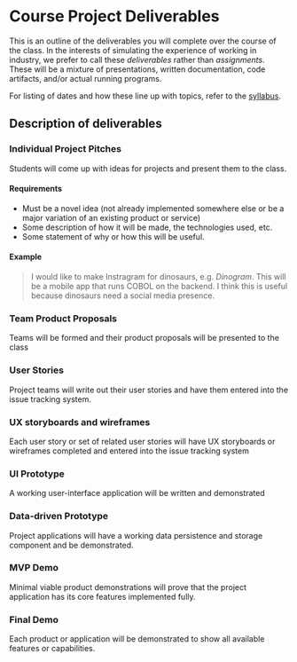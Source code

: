 
# Course Project Deliverables

This is an outline of the deliverables you will complete over the course of the class. In the interests of simulating the experience of working in industry, we prefer to call these _deliverables_ rather than _assignments_. These will be a mixture of presentations, written documentation, code artifacts, and/or actual running programs. 

For listing of dates and how these line up with topics, refer to the [syllabus](SYLLABUS.md).

## Description of deliverables

### Individual Project Pitches
Students will come up with ideas for projects and present them to the class.
#### Requirements
* Must be a novel idea (not already implemented somewhere else or be a major variation of an existing product or service)
* Some description of how it will be made, the technologies used, etc.
* Some statement of why or how this will be useful.
#### Example
> I would like to make Instragram for dinosaurs, e.g. _Dinogram_. This will be a mobile app that runs COBOL on the backend. I think this is useful because dinosaurs need a social media presence.
### Team Product Proposals
Teams will be formed and their product proposals will be presented to the class
### User Stories
Project teams will write out their user stories and have them entered into the issue tracking system.
### UX storyboards and wireframes
Each user story or set of related user stories will have UX storyboards or wireframes completed and entered into the issue tracking system
### UI Prototype
A working user-interface application will be written and demonstrated
### Data-driven Prototype
Project applications will have a working data persistence and storage component and be demonstrated.
### MVP Demo
Minimal viable product demonstrations will prove that the project application has its core features implemented fully.
### Final Demo
Each product or application will be demonstrated to show all available features or capabilities.